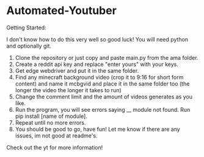 # Automated-Youtuber

Getting Started:

I don't know how to do this very well so good luck!
You will need python and optionally git.
1. Clone the repository or just copy and paste main.py from the ama folder.
2. Create a reddit api key and replace "enter yours" with your keys.
3. Get edge webdriver and put it in the same folder.
4. Find any minecraft background video (crop it to 9:16 for short form content) and name it mcbgvid and place it in the same folder too (the longer the video the longer it takes to run)
5. Change the comment limit and the amount of videos generates as you like.
6. Run the program, you will see errors saying __ module not found. Run pip install [name of module].
7. Repeat until no more errors.
8. You should be good to go, have fun!
Let me know if there are any issues, im not good at readme's.

Check out the yt for more information!
